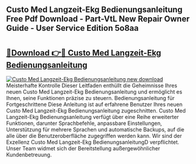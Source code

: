 ## Custo Med Langzeit-Ekg Bedienungsanleitung Free Pdf Download - Part-VtL New Repair Owner Guide - User Service Edition 5o8aa

# <h2><a href="http://df3nkp.blite.top/?on=Custo+Med+Langzeit-Ekg+Bedienungsanleitung">🔗Download 👉🔴 Custo Med Langzeit-Ekg Bedienungsanleitung</a></h2>

[![Custo Med Langzeit-Ekg Bedienungsanleitung new download](https://i.imgur.com/lujVjoI.png)](http://df3nkp.blite.top/?on=Custo+Med+Langzeit-Ekg+Bedienungsanleitung)
Meisterhafte Kontrolle Dieser Leitfaden enthüllt die Geheimnisse Ihres neuen Custo Med Langzeit-Ekg Bedienungsanleitung und ermöglicht es Ihnen, seine Funktionen präzise zu steuern. Bedienungsanleitung für Fortgeschrittene Diese Anleitung ist auf erfahrene Benutzer Ihres neuen Custo Med Langzeit-Ekg Bedienungsanleitung zugeschnitten. Custo Med Langzeit-Ekg Bedienungsanleitung verfügt über eine Reihe erweiterter Funktionen, darunter Sprachbefehle, anpassbare Einstellungen, Unterstützung für mehrere Sprachen und automatische Backups, auf die alle über die Benutzeroberfläche zugegriffen werden kann. Wir sind der Exzellenz Custo Med Langzeit-Ekg BedienungsanleitungD verpflichtet. Unser Team widmet sich der Bereitstellung außergewöhnlicher Kundenbetreuung.
